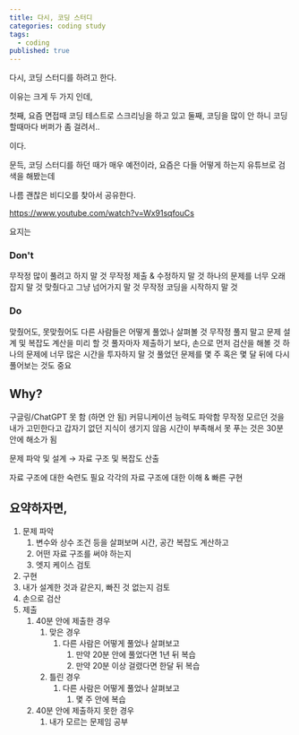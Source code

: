 ```yaml
---
title: 다시, 코딩 스터디
categories: coding study
tags:
  - coding
published: true
---
```

다시, 코딩 스터디를 하려고 한다.

이유는 크게 두 가지 인데,

첫째, 요즘 면접때 코딩 테스트로 스크리닝을 하고 있고
둘째, 코딩을 많이 안 하니 코딩 할때마다 버퍼가 좀 걸려서..

이다.

문득, 코딩 스터디를 하던 때가 매우 예전이라,
요즘은 다들 어떻게 하는지 유튜브로 검색을 해봤는데

나름 괜찮은 비디오를 찾아서 공유한다.

https://www.youtube.com/watch?v=Wx91sqfouCs

요지는

### Don't
무작정 많이 풀려고 하지 말 것
무작정 제출 & 수정하지 말 것
하나의 문제를 너무 오래 잡지 말 것
맞췄다고 그냥 넘어가지 말 것
무작정 코딩을 시작하지 말 것

### Do
맞췄어도, 못맞췄어도 다른 사람들은 어떻게 풀었나 살펴볼 것
무작정 풀지 말고 문제 설계 및 복잡도 계산을 미리 할 것
풀자마자 제출하기 보다, 손으로 먼저 검산을 해볼 것
하나의 문제에 너무 많은 시간을 투자하지 말 것
풀었던 문제를 몇 주 혹은 몇 달 뒤에 다시 풀어보는 것도 중요

## Why?
구글링/ChatGPT 못 함 (하면 안 됨)
커뮤니케이션 능력도 파악함
무작정 모르던 것을 내가 고민한다고 갑자기 없던 지식이 생기지 않음
시간이 부족해서 못 푸는 것은 30분 안에 해소가 됨


문제 파악 및 설계
→ 자료 구조 및 복잡도 산출

자료 구조에 대한 숙련도 필요
각각의 자료 구조에 대한 이해 & 빠른 구현

## 요약하자면,
1. 문제 파악
	1. 변수와 상수 조건 등을 살펴보며 시간, 공간 복잡도 계산하고
	2. 어떤 자료 구조를 써야 하는지
	3. 엣지 케이스 검토
2. 구현
3. 내가 설계한 것과 같은지, 빠진 것 없는지 검토
4. 손으로 검산
5. 제출
	1. 40분 안에 제출한 경우
		1. 맞은 경우
			1. 다른 사람은 어떻게 풀었나 살펴보고
				1. 만약 20분 안에 풀었다면 1년 뒤 복습
				2. 만약 20분 이상 걸렸다면 한달 뒤 복습
		2. 틀린 경우
			1. 다른 사람은 어떻게 풀었나 살펴보고
				1. 몇 주 안에 복습
	2. 40분 안에 제출하지 못한 경우
		1. 내가 모르는 문제임 공부